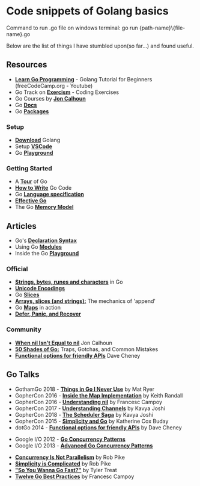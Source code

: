 # Code snippets of Golang basics

Command to run .go file on windows terminal: go run {path-name}\\{file-name}.go

Below are the list of things I have stumbled upon(so far...) and found useful.

## Resources

* **[Learn Go Programming](https://www.youtube.com/watch?v=YS4e4q9oBaU)** - Golang Tutorial for Beginners (freeCodeCamp.org - Youtube)
* Go Track on **[Exercism](https://exercism.io/my/tracks/go)** - Coding Exercises
* Go Courses by **[Jon Calhoun](https://courses.calhoun.io/courses)**
* Go **[Docs](https://golang.org/doc/)**
* Go **[Packages](https://pkg.go.dev/)**

### Setup

* **[Download](https://golang.org/)** Golang
* Setup **[VSCode](https://code.visualstudio.com/docs/languages/go)**
* Go **[Playground](https://play.golang.org/)**

### Getting Started

* A **[Tour](https://tour.golang.org/welcome/1)** of Go
* **[How to Write](https://golang.org/doc/code.html)** Go Code
* Go **[Language specification](https://golang.org/ref/spec)**
* **[Effective Go](https://golang.org/doc/effective_go.html)**
* The Go **[Memory Model](https://golang.org/ref/mem)**

## Articles

* Go's **[Declaration Syntax](https://blog.golang.org/declaration-syntax)**
* Using Go **[Modules](https://blog.golang.org/using-go-modules)**
* Inside the Go **[Playground](https://blog.golang.org/playground)**

### Official

* **[Strings, bytes, runes and characters](https://blog.golang.org/strings)** in Go
* **[Unicode Encodings](https://unicodebook.readthedocs.io/unicode_encodings.html)**
* Go **[Slices](https://blog.golang.org/slices-intro)**
* **[Arrays, slices (and strings):](https://blog.golang.org/slices)** The mechanics of 'append'
* Go **[Maps](https://blog.golang.org/maps)** in action
* **[Defer, Panic, and Recover](https://blog.golang.org/defer-panic-and-recover)**

### Community

* **[When nil Isn't Equal to nil](https://www.calhoun.io/when-nil-isnt-equal-to-nil/)** Jon Calhoun
* **[50 Shades of Go:](http://devs.cloudimmunity.com/gotchas-and-common-mistakes-in-go-golang/)** Traps, Gotchas, and Common Mistakes
* **[Functional options for friendly APIs](https://dave.cheney.net/2014/10/17/functional-options-for-friendly-apis)** Dave Cheney

## Go Talks

* GothamGo 2018 - **[Things in Go I Never Use](https://www.youtube.com/watch?v=5DVV36uqQ4E)** by Mat Ryer
* GopherCon 2016 - **[Inside the Map Implementation](https://www.youtube.com/watch?v=Tl7mi9QmLns)** by Keith Randall
* GopherCon 2016 - **[Understanding nil](https://www.youtube.com/watch?v=ynoY2xz-F8s)** by Francesc Campoy
* GopherCon 2017 - **[Understanding Channels](https://www.youtube.com/watch?v=KBZlN0izeiY)** by Kavya Joshi
* GopherCon 2018 - **[The Scheduler Saga](https://www.youtube.com/watch?v=YHRO5WQGh0k)** by Kavya Joshi
* GopherCon 2015 - **[Simplicity and Go](https://www.youtube.com/watch?v=S6mEo_FHZ5Y&list=WL&index=3)** by Katherine Cox Buday
* dotGo 2014 - **[Functional options for friendly APIs](https://www.youtube.com/watch?v=24lFtGHWxAQ&list=WL&index=2&t=0s)** by Dave Cheney

- Google I/O 2012 - **[Go Concurrency Patterns](https://www.youtube.com/watch?v=f6kdp27TYZs)**
- Google I/O 2013 - **[Advanced Go Concurrency Patterns](https://www.youtube.com/watch?v=QDDwwePbDtw)**

* **[Concurrency Is Not Parallelism](https://www.youtube.com/watch?v=cN_DpYBzKso)** by Rob Pike
* **[Simplicity is Complicated](https://www.youtube.com/watch?v=rFejpH_tAHM)** by Rob Pike
* **["So You Wanna Go Fast?"](https://www.youtube.com/watch?v=DJ4d_PZ6Gns&list=WL&index=2&t=353s)** by Tyler Treat
* **[Twelve Go Best Practices](https://www.youtube.com/watch?v=8D3Vmm1BGoY&list=WL&index=2&t=0s)** by Francesc Campoy
